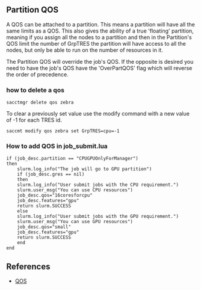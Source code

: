 ## Partition QOS 
A QOS can be attached to a partition. This means a partition will have all the same limits as a QOS. 
This also gives the ability of a true 'floating' partition, meaning if you assign all the nodes to a 
partition and then in the Partition's QOS limit the number of GrpTRES the partition will have access 
to all the nodes, but only be able to run on the number of resources in it.

The Partition QOS will override the job's QOS. If the opposite is desired you need to have the job's 
QOS have the 'OverPartQOS' flag which will reverse the order of precedence.

### how to delete a qos

```
sacctmgr delete qos zebra
```

To  clear a  previously set value use the modify command with a new value of -1 for each TRES id.

```
saccmt modify qos zebra set GrpTRES=cpu=-1
```

### How to add QOS in job_submit.lua
```
if (job_desc.partition == "CPUGPUOnlyForManager")
then
    slurm.log_info("The job will go to GPU partition")
    if (job_desc.gres == nil)
    then
	slurm.log_info("User submit jobs with the CPU requirement.")
	slurm.user_msg("You can use CPU resources")
	job_desc.qos="16coresforcpu"
	job_desc.features="gpu"
	return slurm.SUCCESS
    else
	slurm.log_info("User submit jobs with the GPU requirement.")
	slurm.user_msg("You can use GPU resources")
	job_desc.qos="small"
	job_desc.features="gpu"
	return slurm.SUCCESS
    end
end
```

## References

- [QOS](https://slurm.schedmd.com/qos.html)
